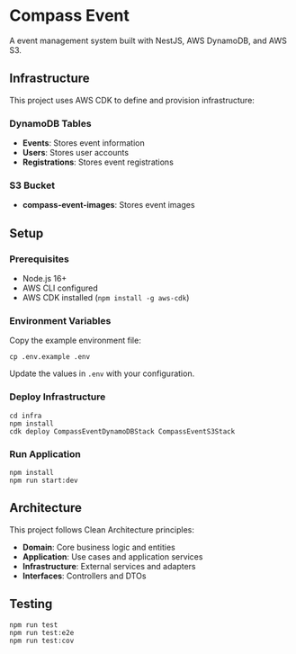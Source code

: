 # Compass Event

A event management system built with NestJS, AWS DynamoDB, and AWS S3.

## Infrastructure

This project uses AWS CDK to define and provision infrastructure:

### DynamoDB Tables
- **Events**: Stores event information
- **Users**: Stores user accounts
- **Registrations**: Stores event registrations

### S3 Bucket
- **compass-event-images**: Stores event images

## Setup

### Prerequisites
- Node.js 16+
- AWS CLI configured
- AWS CDK installed (`npm install -g aws-cdk`)

### Environment Variables
Copy the example environment file:
```
cp .env.example .env
```

Update the values in `.env` with your configuration.

### Deploy Infrastructure
```
cd infra
npm install
cdk deploy CompassEventDynamoDBStack CompassEventS3Stack
```

### Run Application
```
npm install
npm run start:dev
```

## Architecture

This project follows Clean Architecture principles:

- **Domain**: Core business logic and entities
- **Application**: Use cases and application services
- **Infrastructure**: External services and adapters
- **Interfaces**: Controllers and DTOs

## Testing

```
npm run test
npm run test:e2e
npm run test:cov
```
